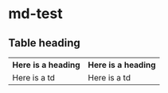 # md-test

## Table heading

<table class="tg">
  <tr>
    <th class="tg-yw4l">Here is a heading</th>
    <th class="tg-yw4l">Here is a heading</th>
  </tr>
  <tr>
    <td class="tg-yw4l">Here is a td</td>
    <td class="tg-yw4l">Here is a td</td>
  </tr>
  
</table>
